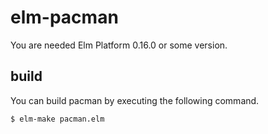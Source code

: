 # elm-pacman

You are needed Elm Platform 0.16.0 or some version.

## build

You can build pacman by executing the following command.

```
$ elm-make pacman.elm
```
